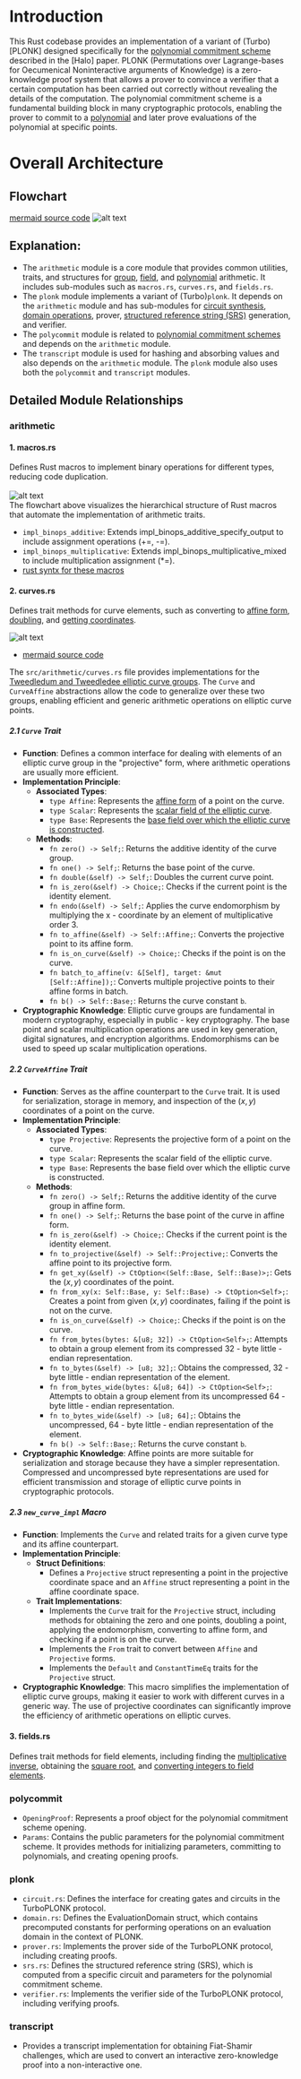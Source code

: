 # Introduction
This Rust codebase provides an implementation of a variant of (Turbo)[PLONK] designed specifically for the [polynomial commitment scheme](../theory/arithmetic.md#polynomial-commitment-scheme) described in the [Halo] paper. PLONK (Permutations over Lagrange-bases for Oecumenical Noninteractive arguments of Knowledge) is a zero-knowledge proof system that allows a prover to convince a verifier that a certain computation has been carried out correctly without revealing the details of the computation. The polynomial commitment scheme is a fundamental building block in many cryptographic protocols, enabling the prover to commit to a [polynomial](../theory/arithmetic.md#polynomials-in-cryptography-definition-and-examples) and later prove evaluations of the polynomial at specific points.

# Overall Architecture
## Flowchart
[mermaid source code](../appendix/code/mermaid.md#overall-architecture-flowchart)
![alt text](<../appendix/graph/overall-architecture-flowchart.png>)
## Explanation:
* The `arithmetic` module is a core module that provides common utilities, traits, and structures for [group](../theory/arithmetic.md#group), [field](../theory/arithmetic.md#field-theory), and [polynomial](../theory/arithmetic.md#polynomials-in-cryptography-definition-and-examples) arithmetic. It includes sub-modules such as `macros.rs`, `curves.rs`, and `fields.rs`.
* The `plonk` module implements a variant of (Turbo)`plonk`. It depends on the `arithmetic` module and has sub-modules for [circuit synthesis](../theory/arithmetic.md#circuit-synthesis), [domain operations](../theory/arithmetic.md#domain-operations), prover, [structured reference string (SRS)](../theory/arithmetic.md#structured-reference-string-srs) generation, and verifier.
* The `polycommit` module is related to [polynomial commitment schemes](../theory/arithmetic.md#polynomial-commitment-scheme) and depends on the `arithmetic` module.
* The `transcript` module is used for hashing and absorbing values and also depends on the `arithmetic` module. The `plonk` module also uses both the `polycommit` and `transcript` modules.

## Detailed Module Relationships
### arithmetic
#### **1. macros.rs**
Defines Rust macros to implement binary operations for different types, reducing code duplication.<br>  
![alt text](../appendix/graph/arithmetic-macro.png)     
The flowchart above visualizes the hierarchical structure of Rust macros that automate the implementation of arithmetic traits.<br>
* `impl_binops_additive`: Extends impl_binops_additive_specify_output to include assignment operations (+=, -=).
* `impl_binops_multiplicative`: Extends impl_binops_multiplicative_mixed to include multiplication assignment (*=).
* [rust syntx for these macros](../rust-syntax/macros.md#macros-in-arithmetic-module)

#### **2. curves.rs**
Defines trait methods for curve elements, such as converting to [affine form](../theory/arithmetic.md#affine-form), [doubling](../theory/arithmetic.md#doubling), and [getting coordinates](../theory/arithmetic.md#getting-coordinates).

![alt text](../appendix/graph/arithmetic-curve.png)
* [mermaid source code](../appendix/code/mermaid.md#arithmetic-curve)

The `src/arithmetic/curves.rs` file provides implementations for the [Tweedledum and Tweedledee elliptic curve groups](../theory/arithmetic.md#tweedledum-and-tweedledee-elliptic-curve-groups). The `Curve` and `CurveAffine` abstractions allow the code to generalize over these two groups, enabling efficient and generic arithmetic operations on elliptic curve points.

##### 2.1 `Curve` Trait
- **Function**: Defines a common interface for dealing with elements of an elliptic curve group in the "projective" form, where arithmetic operations are usually more efficient.
- **Implementation Principle**:
    - **Associated Types**:
        - `type Affine`: Represents the [affine form](../theory/arithmetic.md#affine-form) of a point on the curve.
        - `type Scalar`: Represents the [scalar field of the elliptic curve](../theory/arithmetic.md#scalar-field-in-elliptic-curve-cryptography).
        - `type Base`: Represents the [base field over which the elliptic curve is constructed](../theory/arithmetic.md#base-field).
    - **Methods**:
        - `fn zero() -> Self;`: Returns the additive identity of the curve group.
        - `fn one() -> Self;`: Returns the base point of the curve.
        - `fn double(&self) -> Self;`: Doubles the current curve point.
        - `fn is_zero(&self) -> Choice;`: Checks if the current point is the identity element.
        - `fn endo(&self) -> Self;`: Applies the curve endomorphism by multiplying the x - coordinate by an element of multiplicative order 3.
        - `fn to_affine(&self) -> Self::Affine;`: Converts the projective point to its affine form.
        - `fn is_on_curve(&self) -> Choice;`: Checks if the point is on the curve.
        - `fn batch_to_affine(v: &[Self], target: &mut [Self::Affine]);`: Converts multiple projective points to their affine forms in batch.
        - `fn b() -> Self::Base;`: Returns the curve constant `b`.
- **Cryptographic Knowledge**: Elliptic curve groups are fundamental in modern cryptography, especially in public - key cryptography. The base point and scalar multiplication operations are used in key generation, digital signatures, and encryption algorithms. Endomorphisms can be used to speed up scalar multiplication operations.

##### 2.2 `CurveAffine` Trait
- **Function**: Serves as the affine counterpart to the `Curve` trait. It is used for serialization, storage in memory, and inspection of the $(x, y)$ coordinates of a point on the curve.
- **Implementation Principle**:
    - **Associated Types**:
        - `type Projective`: Represents the projective form of a point on the curve.
        - `type Scalar`: Represents the scalar field of the elliptic curve.
        - `type Base`: Represents the base field over which the elliptic curve is constructed.
    - **Methods**:
        - `fn zero() -> Self;`: Returns the additive identity of the curve group in affine form.
        - `fn one() -> Self;`: Returns the base point of the curve in affine form.
        - `fn is_zero(&self) -> Choice;`: Checks if the current point is the identity element.
        - `fn to_projective(&self) -> Self::Projective;`: Converts the affine point to its projective form.
        - `fn get_xy(&self) -> CtOption<(Self::Base, Self::Base)>;`: Gets the $(x, y)$ coordinates of the point.
        - `fn from_xy(x: Self::Base, y: Self::Base) -> CtOption<Self>;`: Creates a point from given $(x, y)$ coordinates, failing if the point is not on the curve.
        - `fn is_on_curve(&self) -> Choice;`: Checks if the point is on the curve.
        - `fn from_bytes(bytes: &[u8; 32]) -> CtOption<Self>;`: Attempts to obtain a group element from its compressed 32 - byte little - endian representation.
        - `fn to_bytes(&self) -> [u8; 32];`: Obtains the compressed, 32 - byte little - endian representation of the element.
        - `fn from_bytes_wide(bytes: &[u8; 64]) -> CtOption<Self>;`: Attempts to obtain a group element from its uncompressed 64 - byte little - endian representation.
        - `fn to_bytes_wide(&self) -> [u8; 64];`: Obtains the uncompressed, 64 - byte little - endian representation of the element.
        - `fn b() -> Self::Base;`: Returns the curve constant `b`.
- **Cryptographic Knowledge**: Affine points are more suitable for serialization and storage because they have a simpler representation. Compressed and uncompressed byte representations are used for efficient transmission and storage of elliptic curve points in cryptographic protocols.

##### 2.3 `new_curve_impl` Macro
- **Function**: Implements the `Curve` and related traits for a given curve type and its affine counterpart.
- **Implementation Principle**:
    - **Struct Definitions**:
        - Defines a `Projective` struct representing a point in the projective coordinate space and an `Affine` struct representing a point in the affine coordinate space.
    - **Trait Implementations**:
        - Implements the `Curve` trait for the `Projective` struct, including methods for obtaining the zero and one points, doubling a point, applying the endomorphism, converting to affine form, and checking if a point is on the curve.
        - Implements the `From` trait to convert between `Affine` and `Projective` forms.
        - Implements the `Default` and `ConstantTimeEq` traits for the `Projective` struct.
- **Cryptographic Knowledge**: This macro simplifies the implementation of elliptic curve groups, making it easier to work with different curves in a generic way. The use of projective coordinates can significantly improve the efficiency of arithmetic operations on elliptic curves.

#### **3. fields.rs**
Defines trait methods for field elements, including finding the [multiplicative inverse](../theory/arithmetic.md#multiplicative-inverse), obtaining the [square root](../theory/arithmetic.md#square-root), and [converting integers to field elements](../theory/arithmetic.md#converting-integers-to-field-elements).

### polycommit
* `OpeningProof`: Represents a proof object for the polynomial commitment scheme opening.
* `Params`: Contains the public parameters for the polynomial commitment scheme. It provides methods for initializing parameters, committing to polynomials, and creating opening proofs.
### plonk
* `circuit.rs`: Defines the interface for creating gates and circuits in the TurboPLONK protocol.
* `domain.rs`: Defines the EvaluationDomain struct, which contains precomputed constants for performing operations on an evaluation domain in the context of PLONK.
* `prover.rs`: Implements the prover side of the TurboPLONK protocol, including creating proofs.
* `srs.rs`: Defines the structured reference string (SRS), which is computed from a specific circuit and parameters for the polynomial commitment scheme.
* `verifier.rs`: Implements the verifier side of the TurboPLONK protocol, including verifying proofs.
### transcript
* Provides a transcript implementation for obtaining Fiat-Shamir challenges, which are used to convert an interactive zero-knowledge proof into a non-interactive one.